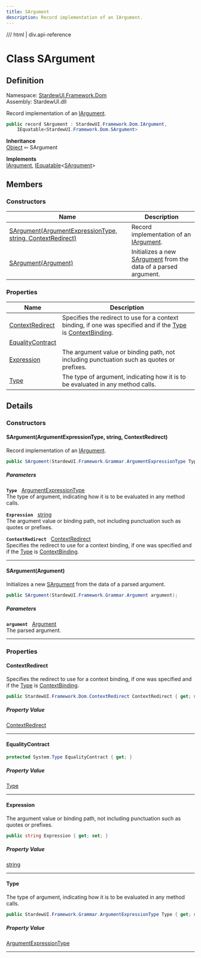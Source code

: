 ```yaml
---
title: SArgument
description: Record implementation of an IArgument.
---
```


<link rel="stylesheet" href="/StardewUI/stylesheets/reference.css" />

/// html | div.api-reference

# Class SArgument

## Definition

<div class="api-definition" markdown>

Namespace: [StardewUI.Framework.Dom](index.md)  
Assembly: StardewUI.dll  

</div>

Record implementation of an [IArgument](iargument.md).

```cs
public record SArgument : StardewUI.Framework.Dom.IArgument, 
    IEquatable<StardewUI.Framework.Dom.SArgument>
```

**Inheritance**  
[Object](https://learn.microsoft.com/en-us/dotnet/api/system.object) ⇦ SArgument

**Implements**  
[IArgument](iargument.md), [IEquatable](https://learn.microsoft.com/en-us/dotnet/api/system.iequatable-1)<[SArgument](sargument.md)>

## Members

### Constructors

 | Name | Description |
| --- | --- |
| [SArgument(ArgumentExpressionType, string, ContextRedirect)](#sargumentargumentexpressiontype-string-contextredirect) | Record implementation of an [IArgument](iargument.md). | 
| [SArgument(Argument)](#sargumentargument) | Initializes a new [SArgument](sargument.md) from the data of a parsed argument. | 

### Properties

 | Name | Description |
| --- | --- |
| [ContextRedirect](#contextredirect) | Specifies the redirect to use for a context binding, if one was specified and if the [Type](sargument.md#type) is [ContextBinding](../grammar/argumentexpressiontype.md#contextbinding). | 
| [EqualityContract](#equalitycontract) |  | 
| [Expression](#expression) | The argument value or binding path, not including punctuation such as quotes or prefixes. | 
| [Type](#type) | The type of argument, indicating how it is to be evaluated in any method calls. | 

## Details

### Constructors

#### SArgument(ArgumentExpressionType, string, ContextRedirect)

Record implementation of an [IArgument](iargument.md).

```cs
public SArgument(StardewUI.Framework.Grammar.ArgumentExpressionType Type, string Expression, StardewUI.Framework.Dom.ContextRedirect ContextRedirect);
```

##### Parameters

**`Type`** &nbsp; [ArgumentExpressionType](../grammar/argumentexpressiontype.md)  
The type of argument, indicating how it is to be evaluated in any method calls.

**`Expression`** &nbsp; [string](https://learn.microsoft.com/en-us/dotnet/api/system.string)  
The argument value or binding path, not including punctuation such as quotes or prefixes.

**`ContextRedirect`** &nbsp; [ContextRedirect](contextredirect.md)  
Specifies the redirect to use for a context binding, if one was specified and if the [Type](sargument.md#type) is [ContextBinding](../grammar/argumentexpressiontype.md#contextbinding).

-----

#### SArgument(Argument)

Initializes a new [SArgument](sargument.md) from the data of a parsed argument.

```cs
public SArgument(StardewUI.Framework.Grammar.Argument argument);
```

##### Parameters

**`argument`** &nbsp; [Argument](../grammar/argument.md)  
The parsed argument.

-----

### Properties

#### ContextRedirect

Specifies the redirect to use for a context binding, if one was specified and if the [Type](sargument.md#type) is [ContextBinding](../grammar/argumentexpressiontype.md#contextbinding).

```cs
public StardewUI.Framework.Dom.ContextRedirect ContextRedirect { get; set; }
```

##### Property Value

[ContextRedirect](contextredirect.md)

-----

#### EqualityContract



```cs
protected System.Type EqualityContract { get; }
```

##### Property Value

[Type](https://learn.microsoft.com/en-us/dotnet/api/system.type)

-----

#### Expression

The argument value or binding path, not including punctuation such as quotes or prefixes.

```cs
public string Expression { get; set; }
```

##### Property Value

[string](https://learn.microsoft.com/en-us/dotnet/api/system.string)

-----

#### Type

The type of argument, indicating how it is to be evaluated in any method calls.

```cs
public StardewUI.Framework.Grammar.ArgumentExpressionType Type { get; set; }
```

##### Property Value

[ArgumentExpressionType](../grammar/argumentexpressiontype.md)

-----

